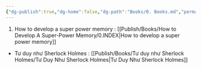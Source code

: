 ```yaml
---
{"dg-publish":true,"dg-home":false,"dg-path":"Books/0. Books.md","permalink":"/books/0-books/","dgPassFrontmatter":true,"noteIcon":"","updated":"2025-01-30T09:38:33.934+07:00"}
---
```


1. How to develop a super power memory : [[Publish/Books/How to Develop A Super-Power Memory/0.INDEX\|How to develop a super power memory]]
- Tư duy như Sherlock Holmes : [[Publish/Books/Tư duy như Sherlock Holmes/Tư Duy Như Sherlock Holmes\|Tư Duy Như Sherlock Holmes]]